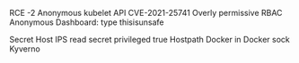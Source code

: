 RCE -2 
Anonymous kubelet API
CVE-2021-25741
Overly permissive RBAC
Anonymous Dashboard: type thisisunsafe


Secret
Host IPS read secret
privileged true
Hostpath
Docker in Docker sock
Kyverno 

